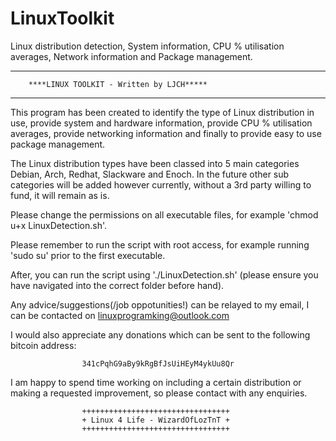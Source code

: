 # LinuxToolkit
Linux distribution detection, System information, 
CPU % utilisation averages, Network information and Package management.

************************************************************************
		****LINUX TOOLKIT - Written by LJCH***** 
************************************************************************

This program has been created to identify the type of Linux distribution
in use, provide system and hardware information, provide CPU % 
utilisation averages, provide networking information and finally to
provide easy to use package management.

The Linux distribution types have been classed into 5 main categories
Debian, Arch, Redhat, Slackware and Enoch. In the future other sub 
categories will be added however currently, without a 3rd party 
willing to fund, it will remain as is.

Please change the permissions on all executable files, for example 
'chmod u+x LinuxDetection.sh'.

Please remember to run the script with root access, for example
running 'sudo su' prior to the first executable.

After, you can run the script using './LinuxDetection.sh' (please ensure
you have navigated into the correct folder before hand).

Any advice/suggestions(/job oppotunities!) can be relayed to my email, 
I can be contacted on linuxprogramking@outlook.com

I would also appreciate any donations which can be sent to the
following bitcoin address:

		            341cPqhG9aBy9kRgBfJsUiHEyM4ykUu8Qr
				
I am happy to spend time working on including a certain distribution or
making a requested improvement, so please contact with any enquiries.

		            +++++++++++++++++++++++++++++++++
		            + Linux 4 Life - WizardOfLozTnT +
		            +++++++++++++++++++++++++++++++++

